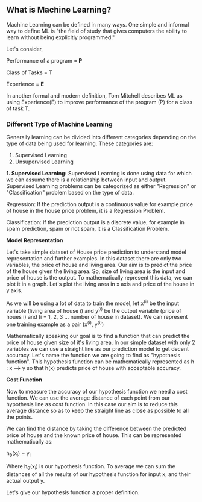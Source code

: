 
## What is Machine Learning?

Machine Learning can be defined in many ways. One simple and informal way to define ML is "the field of study that gives computers the ability to learn without being explicitly programmed."

Let's consider, 

Performance of a program = **P** 

Class of Tasks = **T** 

Experience = **E**

In another formal and modern definition, Tom Mitchell describes ML as using Experience(E) to improve performance of the program (P) for a class of task T.


### Different Type of Machine Learning

Generally learning can be divided into different categories depending on the type of data being used for learning. These categories are:
1. Supervised Learning
2. Unsupervised Learning


**1. Supervised Learning:**
Supervised Learning is done using data for which we can assume there is a relationship between input and output. Supervised Learning problems can be categorized as either "Regression" or "Classification" problem based on the type of data.  


Regression: If the prediction output is a continuous value for example price of house in the house price problem, it is a Regression Problem.

Classification: If the prediction output is a discrete value, for example in spam prediction, spam or not spam, it is a Classification Problem.


**Model Representation**


Let's take simple dataset of House price prediction to understand model representation and further examples. In this dataset there are only two variables, the price of house and living area. Our aim is to predict the price of the house given the living area. So, size of living area is the input and price of house is the output. To mathematically represent this data, we can plot it in a graph. Let's plot the living area in x axis and price of the house in y axis.

As we will be using a lot of data to train the model, let x<sup>(i)</sup> be the input variable (living area of house i) and y<sup>(i)</sup> be the output variable (price of houes i) and (i = 1, 2, 3 ... number of house in dataset). We can represent one training example as a pair (x<sup>(i)</sup>, y<sup>(i)</sup>)

Mathematically speaking our goal is to find a function that can predict the price of house given size of it's living area. In our simple dataset with only 2 variables we can use a straight line as our prediction model to get decent accuracy. Let's name the function we are going to find as "hypothesis function". This hypothesis function can be mathematically represented as h : x --> y so that h(x) predicts price of house with acceptable accuracy. 


**Cost Function**

Now to measure the accuracy of our hypothesis function we need a cost function. We can use the average distance of each point from our hypothesis line as cost function. In this case our aim is to reduce this average distance so as to keep the straight line as close as possible to all the points. ​


We can find the distance by taking the difference between the predicted price of house and the known price of house. This can be represented mathematically as: 

h<sub>θ</sub>​(x<sub>i​</sub>) − y<sub>i</sub>


Where h<sub>θ</sub>​(x<sub>i​</sub>) is our hypothesis function. To average we can sum the distances of all the results of our hypothesis function for input x, and their actual output y.  

Let's give our hypothesis function a proper definition. 